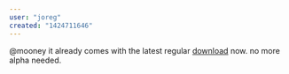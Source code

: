 ```yaml
---
user: "joreg"
created: "1424711646"
---
```


@mooney it already comes with the latest regular [download](https://vvvv.org/downloads) now. no more alpha needed. 
